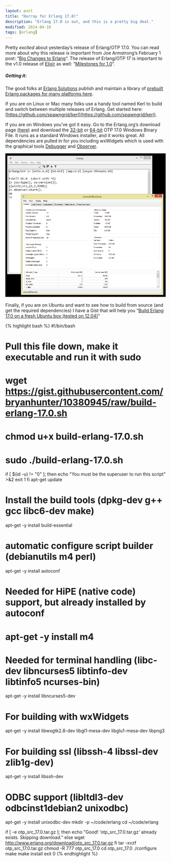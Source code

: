 ```yaml
---
layout: post
title: "Hurray for Erlang 17.0!"
description: "Erlang 17.0 is out, and this is a pretty big deal."
modified: 2014-04-10
tags: [erlang]
---
```


Pretty _excited_ about yesterday’s release of Erlang/OTP 17.0.
You can read more about why this release is important from Joe Armstrong’s
February 1 post: “[Big Changes to Erlang](http://joearms.github.io/2014/02/01/big-changes-to-erlang.html)“.
The release of Erlang/OTP 17 is important to the v1.0 release of [Elixir](http://elixir-lang.org/)
as well: “[Milestones for 1.0](https://groups.google.com/forum/#!topic/elixir-lang-core/ko1_6zpP5O4)“.

##### Getting it:
The good folks at [Erlang Solutions](https://twitter.com/ErlangSolutions)
publish and maintain a library of [prebuilt Erlang packages for many platforms here](https://www.erlang-solutions.com/downloads/download-erlang-otp).

If you are on Linux or Mac many folks use a handy tool named Kerl to build and switch
between multiple releases of Erlang. Get started here:
[https://github.com/spawngrid/kerl](https://github.com/spawngrid/kerl).

If you are on Windows you’ve got it easy. Go to the Erlang.org’s download page
([here](http://www.erlang.org/download.html)) and download the
[32-bit](http://www.erlang.org/download/otp_win32_17.0.exe) or 
[64-bit](http://www.erlang.org/download/otp_win64_17.0.exe) OTP 17.0
Windows Binary File. It runs as a standard Windows installer, and it works great.
All dependencies are pulled in for you including wxWidgets which is used with the
graphical tools [Debugger](http://www.erlang.org/doc/apps/debugger/debugger_chapter.html)
and [Observer](http://www.erlang.org/doc/man/observer.html#start-0).

<img width="600" src="/images/erlang17-windows81.png"/>

Finally, if you are on Ubuntu and want to see how to build from source (and get
the required dependencies) I have a Gist that will help you
“[Build Erlang 17.0 on a fresh Ubuntu box (tested on 12.04)](https://gist.github.com/bryanhunter/10380945)”

{% highlight bash %}
#!/bin/bash
# Pull this file down, make it executable and run it with sudo
# wget https://gist.githubusercontent.com/bryanhunter/10380945/raw/build-erlang-17.0.sh
# chmod u+x build-erlang-17.0.sh
# sudo ./build-erlang-17.0.sh

if [ $(id -u) != "0" ]; then
echo "You must be the superuser to run this script" >&2
exit 1
fi
apt-get update

# Install the build tools (dpkg-dev g++ gcc libc6-dev make)
apt-get -y install build-essential

# automatic configure script builder (debianutils m4 perl)
apt-get -y install autoconf

# Needed for HiPE (native code) support, but already installed by autoconf
# apt-get -y install m4

# Needed for terminal handling (libc-dev libncurses5 libtinfo-dev libtinfo5 ncurses-bin)
apt-get -y install libncurses5-dev

# For building with wxWidgets
apt-get -y install libwxgtk2.8-dev libgl1-mesa-dev libglu1-mesa-dev libpng3

# For building ssl (libssh-4 libssl-dev zlib1g-dev)
apt-get -y install libssh-dev

# ODBC support (libltdl3-dev odbcinst1debian2 unixodbc)
apt-get -y install unixodbc-dev
mkdir -p ~/code/erlang
cd ~/code/erlang

if [ -e otp_src_17.0.tar.gz ]; then
echo "Good! 'otp_src_17.0.tar.gz' already exists. Skipping download."
else
wget http://www.erlang.org/download/otp_src_17.0.tar.gz
fi
tar -xvzf otp_src_17.0.tar.gz
chmod -R 777 otp_src_17.0
cd otp_src_17.0
./configure
make
make install
exit 0
{% endhighlight %}
